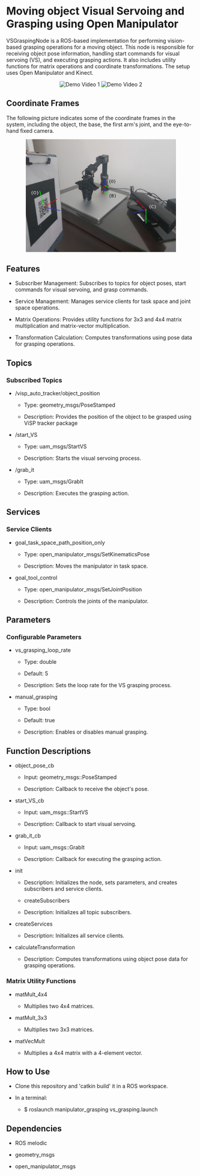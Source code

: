 # Moving object Visual Servoing and Grasping using Open Manipulator

VSGraspingNode is a ROS-based implementation for performing vision-based grasping operations for a moving object. This node is responsible for receiving object pose information, handling start commands for visual servoing (VS), and executing grasping actions. It also includes utility functions for matrix operations and coordinate transformations. The setup uses Open Manipulator and Kinect.

<p align="center">
  <img src="videos/0.5 s.gif" alt="Demo Video 1" width="200"/>
  <img src="videos/grasping1.gif" alt="Demo Video 2" width="200"/>
</p>

## Coordinate Frames

The following picture indicates some of the coordinate frames in the system, including the object, the base, the first arm's joint, and the eye-to-hand fixed camera.

<p align="center">
  <img src="figures/practical_setup.png" alt="co_frames" width="400"/>
</p>

## Features

- Subscriber Management: Subscribes to topics for object poses, start commands for visual servoing, and grasp commands.

- Service Management: Manages service clients for task space and joint space operations.

- Matrix Operations: Provides utility functions for 3x3 and 4x4 matrix multiplication and matrix-vector multiplication.

- Transformation Calculation: Computes transformations using pose data for grasping operations.

## Topics

### Subscribed Topics

- /visp_auto_tracker/object_position

  - Type: geometry_msgs/PoseStamped

  - Description: Provides the position of the object to be grasped using ViSP tracker package

- /start_VS

  - Type: uam_msgs/StartVS

  - Description: Starts the visual servoing process.

- /grab_it

  - Type: uam_msgs/GrabIt

  - Description: Executes the grasping action.

## Services

### Service Clients

- goal_task_space_path_position_only

  - Type: open_manipulator_msgs/SetKinematicsPose

  - Description: Moves the manipulator in task space.

- goal_tool_control

  - Type: open_manipulator_msgs/SetJointPosition

  - Description: Controls the joints of the manipulator.

## Parameters

### Configurable Parameters

- vs_grasping_loop_rate

  - Type: double

  - Default: 5

  - Description: Sets the loop rate for the VS grasping process.

- manual_grasping

  - Type: bool

  - Default: true

  - Description: Enables or disables manual grasping.

## Function Descriptions

- object_pose_cb

  - Input: geometry_msgs::PoseStamped

  - Description: Callback to receive the object's pose.

- start_VS_cb

  - Input: uam_msgs::StartVS

  - Description: Callback to start visual servoing.

- grab_it_cb

  - Input: uam_msgs::GrabIt

  - Description: Callback for executing the grasping action.

- init

  - Description: Initializes the node, sets parameters, and creates subscribers and service clients.

  - createSubscribers

  - Description: Initializes all topic subscribers.

- createServices

  - Description: Initializes all service clients.

- calculateTransformation

  - Description: Computes transformations using object pose data for grasping operations.

### Matrix Utility Functions

- matMult_4x4

  - Multiplies two 4x4 matrices.

- matMult_3x3

  - Multiplies two 3x3 matrices.

- matVecMult

  - Multiplies a 4x4 matrix with a 4-element vector.

## How to Use

- Clone this repository and 'catkin build' it in a ROS workspace.

- In a terminal:
  - $ roslaunch manipulator_grasping vs_grasping.launch

## Dependencies

- ROS melodic

- geometry_msgs

- open_manipulator_msgs
